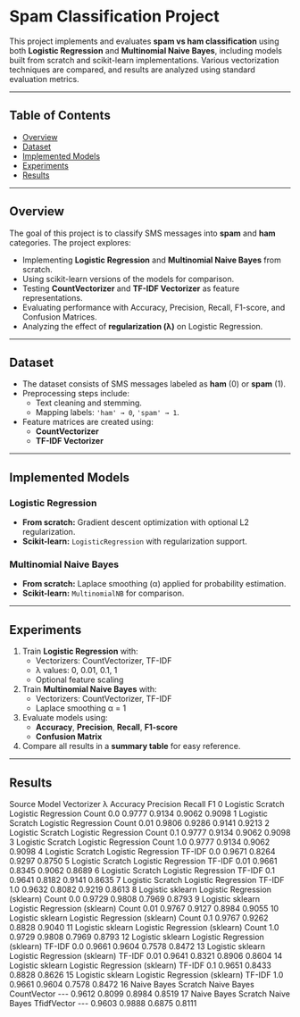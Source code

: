 # Spam Classification Project

This project implements and evaluates **spam vs ham classification** using both **Logistic Regression** and **Multinomial Naive Bayes**, including models built from scratch and scikit-learn implementations. Various vectorization techniques are compared, and results are analyzed using standard evaluation metrics.

---

## Table of Contents
- [Overview](#overview)
- [Dataset](#dataset)
- [Implemented Models](#implemented-models)
- [Experiments](#experiments)
- [Results](#results)

---

## Overview
The goal of this project is to classify SMS messages into **spam** and **ham** categories. The project explores:

- Implementing **Logistic Regression** and **Multinomial Naive Bayes** from scratch.
- Using scikit-learn versions of the models for comparison.
- Testing **CountVectorizer** and **TF-IDF Vectorizer** as feature representations.
- Evaluating performance with Accuracy, Precision, Recall, F1-score, and Confusion Matrices.
- Analyzing the effect of **regularization (λ)** on Logistic Regression.

---

## Dataset
- The dataset consists of SMS messages labeled as **ham** (0) or **spam** (1).
- Preprocessing steps include:
  - Text cleaning and stemming.
  - Mapping labels: `'ham' → 0`, `'spam' → 1`.
- Feature matrices are created using:
  - **CountVectorizer**
  - **TF-IDF Vectorizer**

---

## Implemented Models

### Logistic Regression
- **From scratch:** Gradient descent optimization with optional L2 regularization.
- **Scikit-learn:** `LogisticRegression` with regularization support.

### Multinomial Naive Bayes
- **From scratch:** Laplace smoothing (α) applied for probability estimation.
- **Scikit-learn:** `MultinomialNB` for comparison.

---

## Experiments
1. Train **Logistic Regression** with:
   - Vectorizers: CountVectorizer, TF-IDF
   - λ values: 0, 0.01, 0.1, 1
   - Optional feature scaling
2. Train **Multinomial Naive Bayes** with:
   - Vectorizers: CountVectorizer, TF-IDF
   - Laplace smoothing α = 1
3. Evaluate models using:
   - **Accuracy**, **Precision**, **Recall**, **F1-score**
   - **Confusion Matrix**
4. Compare all results in a **summary table** for easy reference.

---

## Results
Source	Model	Vectorizer	λ	Accuracy	Precision	Recall	F1
0	Logistic Scratch	Logistic Regression	Count	0.0	0.9777	0.9134	0.9062	0.9098
1	Logistic Scratch	Logistic Regression	Count	0.01	0.9806	0.9286	0.9141	0.9213
2	Logistic Scratch	Logistic Regression	Count	0.1	0.9777	0.9134	0.9062	0.9098
3	Logistic Scratch	Logistic Regression	Count	1.0	0.9777	0.9134	0.9062	0.9098
4	Logistic Scratch	Logistic Regression	TF-IDF	0.0	0.9671	0.8264	0.9297	0.8750
5	Logistic Scratch	Logistic Regression	TF-IDF	0.01	0.9661	0.8345	0.9062	0.8689
6	Logistic Scratch	Logistic Regression	TF-IDF	0.1	0.9641	0.8182	0.9141	0.8635
7	Logistic Scratch	Logistic Regression	TF-IDF	1.0	0.9632	0.8082	0.9219	0.8613
8	Logistic sklearn	Logistic Regression (sklearn)	Count	0.0	0.9729	0.9808	0.7969	0.8793
9	Logistic sklearn	Logistic Regression (sklearn)	Count	0.01	0.9767	0.9127	0.8984	0.9055
10	Logistic sklearn	Logistic Regression (sklearn)	Count	0.1	0.9767	0.9262	0.8828	0.9040
11	Logistic sklearn	Logistic Regression (sklearn)	Count	1.0	0.9729	0.9808	0.7969	0.8793
12	Logistic sklearn	Logistic Regression (sklearn)	TF-IDF	0.0	0.9661	0.9604	0.7578	0.8472
13	Logistic sklearn	Logistic Regression (sklearn)	TF-IDF	0.01	0.9641	0.8321	0.8906	0.8604
14	Logistic sklearn	Logistic Regression (sklearn)	TF-IDF	0.1	0.9651	0.8433	0.8828	0.8626
15	Logistic sklearn	Logistic Regression (sklearn)	TF-IDF	1.0	0.9661	0.9604	0.7578	0.8472
16	Naive Bayes Scratch	Naive Bayes	CountVector	---	0.9612	0.8099	0.8984	0.8519
17	Naive Bayes Scratch	Naive Bayes	TfidfVector	---	0.9603	0.9888	0.6875	0.8111


